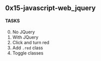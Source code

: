 ## 0x15-javascript-web_jquery


#### TASKS
0. No JQuery
1. With JQuery
2. Click and turn red
3. Add `.red` class
4. Toggle classes